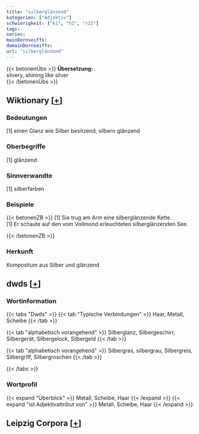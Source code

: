 ```yaml
---
title: "silberglänzend"
kategorien: ["Adjektiv"]
schwierigkeit: ["k1", "h2", "r23"]
tags:
series:
mainDornseiffs:
domainDornseiffs:
url: "silberglänzend"
---
```


{{< betonenÜbs >}}
**Übersetzung:**  
silvery, shining like silver  
{{< /betonenÜbs >}}

## Wiktionary [[+](https://de.wiktionary.org/wiki/silberglänzend)]

### Bedeutungen
[1] einen Glanz wie Silber besitzend, silbern glänzend  

### Oberbegriffe
[1] glänzend  

### Sinnverwandte
[1] silberfarben  

### Beispiele
{{< betonenZB >}}
[1] Sie trug am Arm eine silberglänzende Kette.  
[1] Er schaute auf den vom Vollmond erleuchteten silberglänzenden See.  

{{< /betonenZB >}}
### Herkunft
Kompositum aus Silber und glänzend  



## dwds [[+](https://www.dwds.de/wb/silberglänzend)]

### Wortinformation
{{< tabs "Dwds" >}}
{{< tab "Typische Verbindungen" >}}
Haar, Metall, Scheibe
{{< /tab >}}

{{< tab "alphabetisch vorangehend" >}}
Silberglanz, Silbergeschirr, Silbergerät, Silbergelock, Silbergeld
{{< /tab >}}

{{< tab "alphabetisch vorangehend" >}}
Silbergras, silbergrau, Silbergreis, Silbergriff, Silbergroschen
{{< /tab >}}

{{< /tabs >}}

### Wortprofil
{{< expand "Überblick" >}} Metall, Scheibe, Haar {{< /expand >}}
{{< expand "ist Adjektivattribut von" >}} Metall, Scheibe, Haar {{< /expand >}}

## Leipzig Corpora [[+](https://corpora.uni-leipzig.de/en/res?word=silberglänzend&corpusId=deu_newscrawl-public_2018)]


